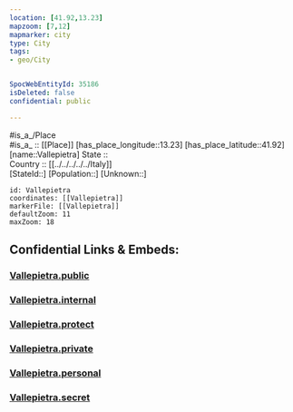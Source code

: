 ```yaml
---
location: [41.92,13.23] 
mapzoom: [7,12] 
mapmarker: city 
type: City
tags:
- geo/City


SpocWebEntityId: 35186
isDeleted: false
confidential: public

---
```

#is_a_/Place  
#is_a_ :: [[Place]] 
[has_place_longitude::13.23] 
[has_place_latitude::41.92] 
[name::Vallepietra] 
State ::  
Country :: [[../../../../../Italy]]  
[StateId::] 
[Population::] 
[Unknown::] 


```leaflet
id: Vallepietra
coordinates: [[Vallepietra]] 
markerFile: [[Vallepietra]] 
defaultZoom: 11 
maxZoom: 18
```


## Confidential Links & Embeds: 

### [Vallepietra.public](/_public/\Earth\Continent\Europe\Europe~South\Italy\regions~Italy\Lazio\Roma.Province\CityVallepietra.public.md) 

### [Vallepietra.internal](/_internal/\Earth\Continent\Europe\Europe~South\Italy\regions~Italy\Lazio\Roma.Province\CityVallepietra.internal.md) 

### [Vallepietra.protect](/_protect/\Earth\Continent\Europe\Europe~South\Italy\regions~Italy\Lazio\Roma.Province\CityVallepietra.protect.md) 

### [Vallepietra.private](/_private/\Earth\Continent\Europe\Europe~South\Italy\regions~Italy\Lazio\Roma.Province\CityVallepietra.private.md) 

### [Vallepietra.personal](/_personal/\Earth\Continent\Europe\Europe~South\Italy\regions~Italy\Lazio\Roma.Province\CityVallepietra.personal.md) 

### [Vallepietra.secret](/_secret/\Earth\Continent\Europe\Europe~South\Italy\regions~Italy\Lazio\Roma.Province\CityVallepietra.secret.md)

